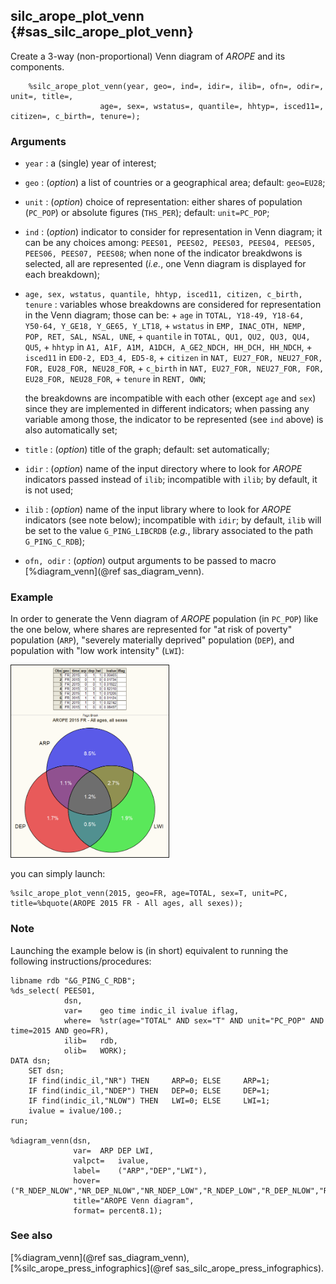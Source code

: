 ## silc_arope_plot_venn {#sas_silc_arope_plot_venn}
Create a 3-way (non-proportional) Venn diagram of _AROPE_ and its components. 

~~~sas
	%silc_arope_plot_venn(year, geo=, ind=, idir=, ilib=, ofn=, odir=, unit=, title=, 
					age=, sex=, wstatus=, quantile=, hhtyp=, isced11=, citizen=, c_birth=, tenure=);
~~~

### Arguments
* `year` : a (single) year of interest;
* `geo` : (_option_) a list of countries or a geographical area; default: `geo=EU28`;
* `unit` : (_option_) choice of representation: either shares of population (`PC_POP`)
	or absolute figures (`THS_PER`); default: `unit=PC_POP`;
* `ind` : (_option_) indicator to consider for representation in Venn diagram; it can be any
	choices  among: `PEES01, PEES02, PEES03, PEES04, PEES05, PEES06, PEES07, PEES08`; when none
	of the indicator breakdwons is selected, all are represented (_i.e._, one Venn diagram is
	displayed for each breakdown);
* `age, sex, wstatus, quantile, hhtyp, isced11, citizen, c_birth, tenure` : variables whose
	breakdowns are considered for representation in the Venn diagram; those can be: 
		+ `age` in 	 	`TOTAL, Y18-49, Y18-64, Y50-64, Y_GE18, Y_GE65, Y_LT18`,
		+ `wstatus`	in 	`EMP, INAC_OTH, NEMP, POP, RET, SAL, NSAL, UNE`,
		+ `quantile` in `TOTAL, QU1, QU2, QU3, QU4, QU5`,
		+ `hhtyp` in 	`A1, A1F, A1M, A1DCH, A_GE2_NDCH, HH_DCH, HH_NDCH`, 
		+ `isced11` in 	`ED0-2, ED3_4, ED5-8`,
		+ `citizen` in 	`NAT, EU27_FOR, NEU27_FOR, FOR, EU28_FOR, NEU28_FOR`,
		+ `c_birth` in 	`NAT, EU27_FOR, NEU27_FOR, FOR, EU28_FOR, NEU28_FOR`,
		+ `tenure` in 	`RENT, OWN`;	

	the breakdowns are incompatible with each other (except `age` and `sex`) since they are 
	implemented in different indicators; when passing any variable among those, the indicator
	to be represented (see `ind` above) is also automatically set;
* `title` : (_option_) title of the graph; default: set automatically; 
* `idir` : (_option_) name of the input directory where to look for _AROPE_ indicators passed 
	instead of `ilib`; incompatible with `ilib`; by default, it is not used; 
* `ilib` : (_option_) name of the input library where to look for _AROPE_ indicators (see 
	note below); incompatible with `idir`; by default, `ilib` will be set to the value 
	`G_PING_LIBCRDB` (_e.g._, library associated to the path `G_PING_C_RDB`); 
* `ofn, odir` : (_option_) output arguments to be passed to macro [%diagram_venn](@ref sas_diagram_venn).
	
### Example
In order to generate the Venn diagram of _AROPE_ population (in `PC_POP`) like the one below,
where shares are represented for "at risk of poverty" population (`ARP`), "severely materially 
deprived" population (`DEP`), and population with "low work intensity" (`LWI`): 

<img src="img/arope_plot_venn.png" border="1" width="50%" alt="AROPE Venn diagram">

you can simply launch:

	%silc_arope_plot_venn(2015, geo=FR, age=TOTAL, sex=T, unit=PC, title=%bquote(AROPE 2015 FR - All ages, all sexes));

### Note
Launching the example below is (in short) equivalent to running the following instructions/procedures: 

	libname rdb "&G_PING_C_RDB";
	%ds_select(	PEES01, 
				dsn, 
				var=	geo time indic_il ivalue iflag, 
				where=	%str(age="TOTAL" AND sex="T" AND unit="PC_POP" AND time=2015 AND geo=FR), 
				ilib=	rdb,
				olib=	WORK);
	DATA dsn;
		SET dsn;
		IF find(indic_il,"NR") THEN 	ARP=0; ELSE 	ARP=1;
		IF find(indic_il,"NDEP") THEN 	DEP=0; ELSE 	DEP=1; 
		IF find(indic_il,"NLOW") THEN 	LWI=0; ELSE 	LWI=1; 
		ivalue = ivalue/100.;
	run;

	%diagram_venn(dsn, 
				  var=	ARP DEP LWI, 
				  valpct=	ivalue, 
				  label=	("ARP","DEP","LWI"),
				  hover=	("R_NDEP_NLOW","NR_DEP_NLOW","NR_NDEP_LOW","R_NDEP_LOW","R_DEP_NLOW","R_DEP_LOW","NR_DEP_LOW"),
				  title="AROPE Venn diagram",
				  format= percent8.1);

### See also
[%diagram_venn](@ref sas_diagram_venn), [%silc_arope_press_infographics](@ref sas_silc_arope_press_infographics).
